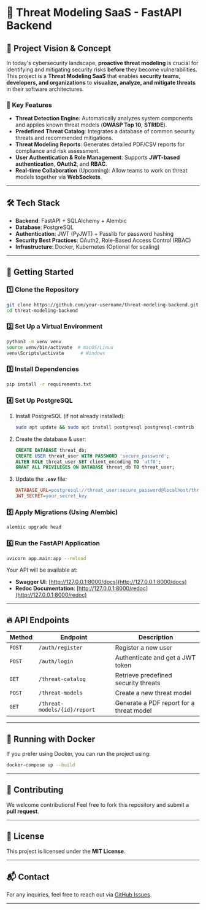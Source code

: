 # 🚀 Threat Modeling SaaS - FastAPI Backend

## 🔹 Project Vision & Concept

In today's cybersecurity landscape, **proactive threat modeling** is crucial for identifying and mitigating security risks **before** they become vulnerabilities. This project is a **Threat Modeling SaaS** that enables **security teams, developers, and organizations** to **visualize, analyze, and mitigate threats** in their software architectures.

### **🌟 Key Features**
- **Threat Detection Engine**: Automatically analyzes system components and applies known threat models (**OWASP Top 10**, **STRIDE**).
- **Predefined Threat Catalog**: Integrates a database of common security threats and recommended mitigations.
- **Threat Modeling Reports**: Generates detailed PDF/CSV reports for compliance and risk assessment.
- **User Authentication & Role Management**: Supports **JWT-based authentication**, **OAuth2**, and **RBAC**.
- **Real-time Collaboration** (Upcoming): Allow teams to work on threat models together via **WebSockets**.

---

## 🛠 **Tech Stack**
- **Backend**: FastAPI + SQLAlchemy + Alembic
- **Database**: PostgreSQL
- **Authentication**: JWT (PyJWT) + Passlib for password hashing
- **Security Best Practices**: OAuth2, Role-Based Access Control (RBAC)
- **Infrastructure**: Docker, Kubernetes (Optional for scaling)

---

## 🚀 **Getting Started**

### **1️⃣ Clone the Repository**
```bash
git clone https://github.com/your-username/threat-modeling-backend.git
cd threat-modeling-backend
```

### **2️⃣ Set Up a Virtual Environment**
```bash
python3 -m venv venv
source venv/bin/activate  # macOS/Linux
venv\Scripts\activate      # Windows
```

### **3️⃣ Install Dependencies**
```bash
pip install -r requirements.txt
```

### **4️⃣ Set Up PostgreSQL**
1. Install PostgreSQL (if not already installed):
   ```bash
   sudo apt update && sudo apt install postgresql postgresql-contrib
   ```
2. Create the database & user:
   ```sql
   CREATE DATABASE threat_db;
   CREATE USER threat_user WITH PASSWORD 'secure_password';
   ALTER ROLE threat_user SET client_encoding TO 'utf8';
   GRANT ALL PRIVILEGES ON DATABASE threat_db TO threat_user;
   ```
3. Update the **`.env`** file:
   ```ini
   DATABASE_URL=postgresql://threat_user:secure_password@localhost/threat_db
   JWT_SECRET=your_secret_key
   ```

### **5️⃣ Apply Migrations (Using Alembic)**
```bash
alembic upgrade head
```

### **6️⃣ Run the FastAPI Application**
```bash
uvicorn app.main:app --reload
```
Your API will be available at:
- **Swagger UI**: [http://127.0.0.1:8000/docs](http://127.0.0.1:8000/docs)
- **Redoc Documentation**: [http://127.0.0.1:8000/redoc](http://127.0.0.1:8000/redoc)

---

## 🔥 **API Endpoints**
| Method | Endpoint | Description |
|--------|----------|-------------|
| `POST` | `/auth/register` | Register a new user |
| `POST` | `/auth/login` | Authenticate and get a JWT token |
| `GET`  | `/threat-catalog` | Retrieve predefined security threats |
| `POST` | `/threat-models` | Create a new threat model |
| `GET`  | `/threat-models/{id}/report` | Generate a PDF report for a threat model |

---

## 🐳 **Running with Docker**
If you prefer using Docker, you can run the project using:
```bash
docker-compose up --build
```

---

## 🤝 **Contributing**
We welcome contributions! Feel free to fork this repository and submit a **pull request**.

---

## 📜 **License**
This project is licensed under the **MIT License**.

---

## 📬 **Contact**
For any inquiries, feel free to reach out via [GitHub Issues](https://github.com/your-username/threat-modeling-backend/issues).

---
